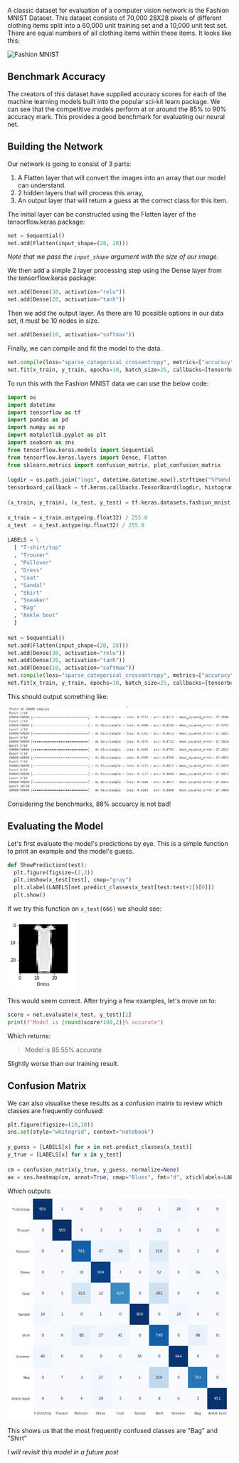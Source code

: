 A classic dataset for evaluation of a computer vision network is the Fashion MNIST Dataset.
This dataset consists of 70,000 28X28 pixels of different clothing items split into a 60,000 unit training set and a 10,000 unit test set. There are equal numbers of all clothing items within these items. It looks like this:

![Fashion MNIST](https://github.com/zalandoresearch/fashion-mnist/raw/master/doc/img/fashion-mnist-sprite.png)
 
## Benchmark Accuracy
The creators of this dataset have supplied accuracy scores for each of the machine learning models built into the popular sci-kit learn package. We can see that the competitive models perform at or around the 85% to 90% accuracy mark. This provides a good benchmark for evaluating our neural net.

## Building the Network

Our network is going to consist of 3 parts:
1.	A Flatten layer that will convert the images into an array that our model can understand.
2.	2 hidden layers that will process this array,
3.	An output layer that will return a guess at the correct class for this item.

The initial layer can be constructed using the Flatten layer of the tensorflow.keras package:

```python
net = Sequential()
net.add(Flatten(input_shape=(28, 28)))
```

*Note that we pass the `input_shape` argument with the size of our image.*

We then add a simple 2 layer processing step using the Dense layer from the tensorflow.keras package:

```python
net.add(Dense(30, activation="relu"))
net.add(Dense(20, activation="tanh"))
```

Then we add the output layer. As there are 10 possible options in our data set, it must be 10 nodes in size.

```python
net.add(Dense(10, activation="softmax"))
```

Finally, we can compile and fit the model to the data.
```python
net.compile(loss="sparse_categorical_crossentropy", metrics=["accuracy","mse"])
net.fit(x_train, y_train, epochs=10, batch_size=25, callbacks=[tensorboard_callback])
```

To run this with the Fashion MNIST data we can use the below code:

```python
import os
import datetime
import tensorflow as tf
import pandas as pd
import numpy as np
import matplotlib.pyplot as plt
import seaborn as sns
from tensorflow.keras.models import Sequential
from tensorflow.keras.layers import Dense, Flatten
from sklearn.metrics import confusion_matrix, plot_confusion_matrix

logdir = os.path.join("logs", datetime.datetime.now().strftime("%Y%m%d-%H%M%S"))
tensorboard_callback = tf.keras.callbacks.TensorBoard(logdir, histogram_freq=1)

(x_train, y_train), (x_test, y_test) = tf.keras.datasets.fashion_mnist.load_data()

x_train = x_train.astype(np.float32) / 255.0
x_test  = x_test.astype(np.float32) / 255.0

LABELS = \
  [ "T-shirt/top"
  , "Trouser"
  , "Pullover"
  , "Dress"
  , "Coat"
  , "Sandal"
  , "Shirt"
  , "Sneaker"
  , "Bag"
  , "Ankle boot"
  ]
  
net = Sequential()
net.add(Flatten(input_shape=(28, 28)))
net.add(Dense(30, activation="relu"))
net.add(Dense(20, activation="tanh"))
net.add(Dense(10, activation="softmax"))
net.compile(loss="sparse_categorical_crossentropy", metrics=["accuracy","mse"])
net.fit(x_train, y_train, epochs=10, batch_size=25, callbacks=[tensorboard_callback])
```
This should output something like:

![First Run Output](https://raw.githubusercontent.com/jackemcpherson/jackemcpherson.github.io/master/images/NN_Output.JPG)

Considering the benchmarks, 88% accuarcy is not bad!

## Evaluating the Model

Let's first evaluate the model's predictions by eye. This is a simple function to print an example and the model's guess.

```python
def ShowPrediction(test):
  plt.figure(figsize=(2,2))
  plt.imshow(x_test[test], cmap="gray")
  plt.xlabel(LABELS[net.predict_classes(x_test[test:test+1])[0]])
  plt.show()
```

If we try this function on `x_test[666]` we should see:

![Test Item 666](https://raw.githubusercontent.com/jackemcpherson/jackemcpherson.github.io/master/images/Dress.PNG)

This would seem correct. After trying a few examples, let's move on to:
```python
score = net.evaluate(x_test, y_test)[1]
print(f"Model is {round(score*100,2)}% accurate")
```

Which returns:
>Model is 85.55% accurate

Slightly worse than our training result.

## Confusion Matrix

We can also visualise these results as a confusion matrix to review which classes are frequently confused:
```python
plt.figure(figsize=(10,10))
sns.set(style="whitegrid", context="notebook")

y_guess = [LABELS[x] for x in net.predict_classes(x_test)]
y_true = [LABELS[x] for x in y_test]

cm = confusion_matrix(y_true, y_guess, normalize=None)
ax = sns.heatmap(cm, annot=True, cmap="Blues", fmt="d", xticklabels=LABELS, yticklabels=LABELS, cbar=False)
```
Which outputs:
![Confusion Matrix](https://raw.githubusercontent.com/jackemcpherson/jackemcpherson.github.io/master/images/Confusion%20(1).png)

This shows us that the most frequently confused classes are "Bag" and "Shirt"

*I will revisit this model in a future post*
